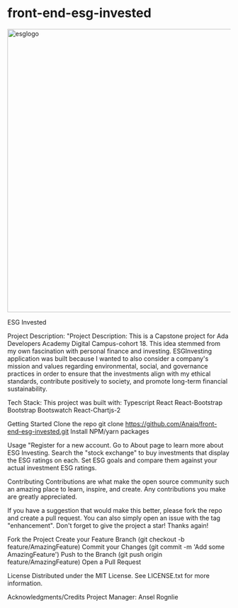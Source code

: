 # front-end-esg-invested

<img width="638" alt="esglogo" src="https://user-images.githubusercontent.com/81824382/218517508-29d2fcf1-9e0d-401c-b7b3-b82b1a57b620.png">

ESG Invested

Project Description:
"Project Description: This is a Capstone project for Ada Developers Academy Digital Campus-cohort 18. This idea stemmed from my own fascination with personal finance and investing. ESGInvesting application was built because I wanted to also consider a company's mission and values regarding environmental, social, and governance practices in order to ensure that the investments align with my ethical standards, contribute positively to society, and promote long-term financial sustainability.

Tech Stack:
This project was built with:
Typescript
React
React-Bootstrap
Bootstrap
Bootswatch
React-Chartjs-2


Getting Started
Clone the repo
git clone https://github.com/Anaiq/front-end-esg-invested.git
Install NPM/yarn packages

Usage
"Register for a new account.  Go to About page to learn more about ESG Investing.  Search the "stock exchange" to buy
investments that display the ESG ratings on each.  Set ESG goals and compare them against your actual investment
ESG ratings. 

Contributing
Contributions are what make the open source community such an amazing place to learn, inspire, and create. Any contributions you make are greatly appreciated.

If you have a suggestion that would make this better, please fork the repo and create a pull request. You can also simply open an issue with the tag "enhancement". Don't forget to give the project a star! Thanks again!

Fork the Project
Create your Feature Branch (git checkout -b feature/AmazingFeature)
Commit your Changes (git commit -m 'Add some AmazingFeature')
Push to the Branch (git push origin feature/AmazingFeature)
Open a Pull Request

License
Distributed under the MIT License. See LICENSE.txt for more information.

Acknowledgments/Credits
Project Manager: Ansel Rognlie

